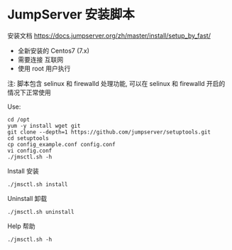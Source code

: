 # JumpServer 安装脚本

安装文档 https://docs.jumpserver.org/zh/master/install/setup_by_fast/

- 全新安装的 Centos7 (7.x)
- 需要连接 互联网
- 使用 root 用户执行

注: 脚本包含 selinux 和 firewalld 处理功能, 可以在 selinux 和 firewalld 开启的情况下正常使用

Use:

```
cd /opt
yum -y install wget git
git clone --depth=1 https://github.com/jumpserver/setuptools.git
cd setuptools
cp config_example.conf config.conf
vi config.conf
./jmsctl.sh -h
```

Install 安装
```
./jmsctl.sh install
```

Uninstall 卸载
```
./jmsctl.sh uninstall
```

Help 帮助
```
./jmsctl.sh -h
```

